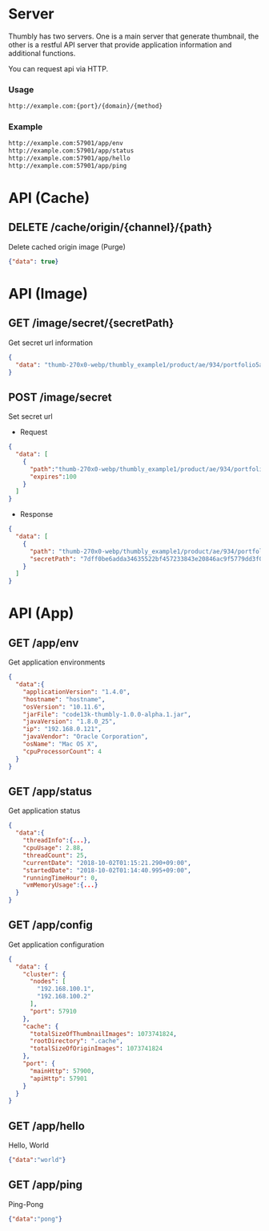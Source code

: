 # Server
Thumbly has two servers. One is a main server that generate thumbnail, the other is a restful API server that provide application information and additional functions.

You can request api via HTTP.


### Usage
```html
http://example.com:{port}/{domain}/{method}
```

### Example
```html
http://example.com:57901/app/env
http://example.com:57901/app/status
http://example.com:57901/app/hello
http://example.com:57901/app/ping
```

# API (Cache)
## DELETE /cache/origin/{channel}/{path}
Delete cached origin image (Purge)
```json
{"data": true}
```

# API (Image)
## GET /image/secret/{secretPath}
Get secret url information
```json
{
  "data": "thumb-270x0-webp/thumbly_example1/product/ae/934/portfolio5a66f20fbe831.jpg"
}
```

## POST /image/secret
Set secret url
* Request
```json
{
  "data": [
    {
      "path":"thumb-270x0-webp/thumbly_example1/product/ae/934/portfolio5a66f20fbe831.jpg", 
      "expires":100
    }
  ]
}
```
* Response
```json
{
  "data": [
    {
      "path": "thumb-270x0-webp/thumbly_example1/product/ae/934/portfolio5a66f20fbe831.jpg",
      "secretPath": "7dff0be6adda34635522bf457233843e20846ac9f5779dd3f05485c3828d1b17d2792991ebc5b001804ceb75473e2b53f44377edd162ce6b238b27a298c4253a"
    }
  ]
}
```

# API (App)
## GET /app/env
Get application environments
```json
{
  "data":{
    "applicationVersion": "1.4.0",
    "hostname": "hostname",
    "osVersion": "10.11.6",
    "jarFile": "code13k-thumbly-1.0.0-alpha.1.jar",
    "javaVersion": "1.8.0_25",
    "ip": "192.168.0.121",
    "javaVendor": "Oracle Corporation",
    "osName": "Mac OS X",
    "cpuProcessorCount": 4
  }
}
```
## GET /app/status
Get application status
```json
{
  "data":{
    "threadInfo":{...},
    "cpuUsage": 2.88,
    "threadCount": 25,
    "currentDate": "2018-10-02T01:15:21.290+09:00",
    "startedDate": "2018-10-02T01:14:40.995+09:00",
    "runningTimeHour": 0,
    "vmMemoryUsage":{...}
  }
}
```
## GET /app/config
Get application configuration
```json
{
  "data": {
    "cluster": {
      "nodes": [
        "192.168.100.1",
        "192.168.100.2"
      ],
      "port": 57910
    },
    "cache": {
      "totalSizeOfThumbnailImages": 1073741824,
      "rootDirectory": ".cache",
      "totalSizeOfOriginImages": 1073741824
    },
    "port": {
      "mainHttp": 57900,
      "apiHttp": 57901
    }
  }
}
```
## GET /app/hello
Hello, World
```json
{"data":"world"}
```
## GET /app/ping
Ping-Pong
```json
{"data":"pong"}